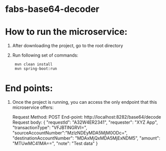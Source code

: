 # fabs-base64-decoder

# How to run the microservice:
1. After downloading the project, go to the root directory
2. Run following set of commands:
	
		mvn clean install
		mvn spring-boot:run
		
# End points:
1. Once the project is running, you can access the only endpoint that this microservice offers:

	Request Method: POST
	End-point: http://localhost:8282/base64/decode
	Request body: 
				{
					"requestId": "A32W4ER2341",
					"requester": "XYZ App",
					"transactionType": "VFJBTlNGRVI=",
					"sourceAccountNumber":"MzIzNDEyMDA5MjM0ODc=",
					"destinationAccountNumber": "MDAxMjQxMDA5MjExNDM5",
					"amount": "MTUwMC41MA==",
					"note": "Test data"
				}
